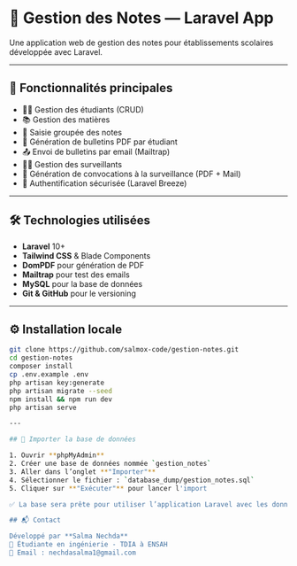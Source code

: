 # 📘 Gestion des Notes — Laravel App

Une application web de gestion des notes pour établissements scolaires développée avec Laravel.

---

## 🎯 Fonctionnalités principales

- 🧑‍🎓 Gestion des étudiants (CRUD)
- 📚 Gestion des matières
- 📝 Saisie groupée des notes
- 📄 Génération de bulletins PDF par étudiant
- 📤 Envoi de bulletins par email (Mailtrap)
- 🧑‍🏫 Gestion des surveillants
- 📅 Génération de convocations à la surveillance (PDF + Mail)
- 🔐 Authentification sécurisée (Laravel Breeze)

---

## 🛠️ Technologies utilisées

- **Laravel** 10+
- **Tailwind CSS** & Blade Components
- **DomPDF** pour génération de PDF
- **Mailtrap** pour test des emails
- **MySQL** pour la base de données
- **Git & GitHub** pour le versioning

---

## ⚙️ Installation locale

```bash
git clone https://github.com/salmox-code/gestion-notes.git
cd gestion-notes
composer install
cp .env.example .env
php artisan key:generate
php artisan migrate --seed
npm install && npm run dev
php artisan serve

---

## 🧩 Importer la base de données

1. Ouvrir **phpMyAdmin**
2. Créer une base de données nommée `gestion_notes`
3. Aller dans l’onglet **"Importer"**
4. Sélectionner le fichier : `database_dump/gestion_notes.sql`
5. Cliquer sur **"Exécuter"** pour lancer l'import

✅ La base sera prête pour utiliser l’application Laravel avec les données.

## 📬 Contact

Développé par **Salma Nechda**  
💼 Étudiante en ingénierie - TDIA à ENSAH  
📧 Email : nechdasalma1@gmail.com
